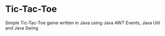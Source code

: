 # Tic-Tac-Toe
Simple Tic-Tac-Toe game written in Java using Java AWT Events, Java Util and Java Swing
